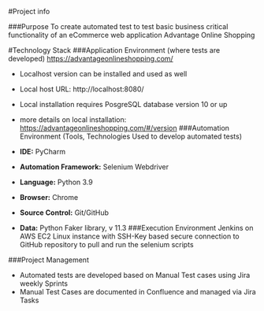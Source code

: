 #Project info

###Purpose
To create automated test to test basic business critical functionality of an eCommerce web application Advantage Online Shopping

#Technology Stack
###Application Environment
(where tests are developed) https://advantageonlineshopping.com/

- Localhost version can be installed and used as well
- Local host URL: http://localhost:8080/
- Local installation requires PosgreSQL database version 10 or up
- more details on local installation: https://advantageonlineshopping.com/#/version
###Automation Environment
(Tools, Technologies Used to develop automated tests)

- **IDE:** PyCharm
- **Automation Framework:** Selenium Webdriver
- **Language:** Python 3.9
- **Browser:** Chrome
- **Source Control:** Git/GitHub
- **Data:** Python Faker library, v 11.3
###Execution Environment
Jenkins on AWS EC2 Linux instance with SSH-Key based secure connection to GitHub repository to pull and run the selenium scripts

###Project Management
- Automated tests are developed based on Manual Test cases using Jira weekly Sprints
- Manual Test Cases are documented in Confluence and managed via Jira Tasks
